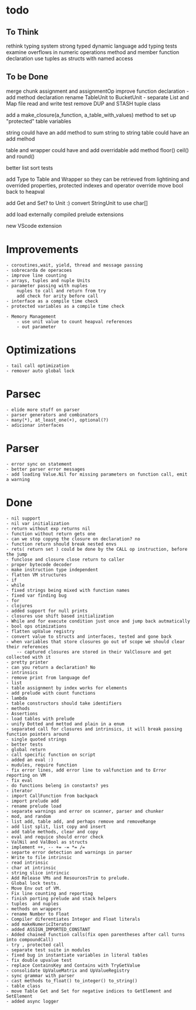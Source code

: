 ﻿todo
====

To Think
--------
rethink typing system
strong typed dynamic language
add typing tests
examine overflows in numeric operations
method and member function declaration
use tuples as structs with named access


To be Done
----------
merge chunk assignment and assignmentOp
improve function declaration - add method declaration
rename TableUnit to BucketUnit - separate List and Map
file read and write test
remove DUP and STASH
tuple class

add a make_closure(a_function, a_table_with_values) method to set up "protected" table variables

string could have an add method to sum string to string
table could have an add melhod

table and wrapper could have and add overridable add method
floor() ceil() and round()

better list sort tests

add Type to Table and Wrapper so they can be retrieved from lightining and overrided
properties, protected indexes and operator override
move bool back to heapval

add Get and Set? to Unit :)
convert StringUnit to use char[]

add load externally compiled prelude extensions

new VScode extension

Improvements
============
    - coroutines,wait, yield, thread and message passing
    - sobrecarda de operacoes
    - improve line counting
    - arrays, tuples and nuple Units
    - parameter passing with nuples
        nuples to call and return from try
        add check for arity before call
    - interface as a compile time check
    - protected variables as a compile time check

    - Memory Management
        - use unit value to count heapval references
        - out parameter

Optimizations
=============
    - tail call optimization
    - remover auto global lock

Parsec
======
    - elide more stuff on parser
    - parser generators and combinators
    - many(*), at_least_one(+), optional(?)
    - adicionar interfaces

Parser
======
    - error sync on statement
    - better parser error messages
    - add loading Value.Nil for missing parameters on function call, emit a warning

Done
====
    - nil support
    - nil var initialization
    - return without exp returns nil
    - function without return gets one
    - can we stop copyng the closure on declaration? no
    - function return should break nested envs
    - rets( return set ) could be done by the CALL op instruction, before the jump
    - funclose and closure close return to caller
    - proper bytecode decoder
    - make instruction type independent
    - flatten VM structures
    - if
    - while
    - fixed strings being mixed with function names
    - fixed var finding bug
    - for
    - clojures
    - added support for null prints
    - closures use shift based initialization
    - While and for execute condition just once and jump back autmatically
    - bool ops otimizations
    - flatten upValue registry
    - convert value to structs and interfaces, tested and gone back
    - when variables that store closures go out of scope we should clear their references
        -- captured closures are stored in their ValClosure and get collected with it
    - pretty printer
    - can you return a declaration? No
    - intrinsics
    - remove print from language def
    - list
    - table assignment by index works for elements
    - add prelude with count functions
    - lambda
    - table constructors should take identifiers
    - methods
    - Assertions
    - load tables with prelude
    - unify Dotted and mettod and plain in a enum
    - separated call for closures and intrinsics, it will break passing function pointers around
    - single quoted strings
    - better tests
    - global return
    - call specific function on script
    - added an eval :)
    - mudules, require function
    - fix error lines, add error line to valfunction and to Error reporting on VM
    - fix eval
    - do functions beleng in constants? yes
    - iterator
    - import CallFunction from backpack
    - import prelude add
    - rename prelude load
    - separate warnings and error on scanner, parser and chunker
    - mod, and random
    - list add, table add, and perhaps remove and removeRange
    - add list split, list copy and insert
    - add table methods, clear and copy
    - eval and requice should error check
    - ValNil and ValBool as structs
    - implement ++, -- += -= *= /=
    - separte error detection and warnings in parser
    - Write to file intrinsic
    - read intrinsic
    - char at intrinsic
    - string slice intrincic
    - Add Release VMs and ResourcesTrim to prelude.
    - Global lock tests.
    - Move Env out of VM.
    - Fix line counting and reporting
    - finish porting prelude and stack helpers
    - tuples  and nuples
    - methods on wrappers
    - rename Number to Float
    - Compiler diferentiates Integer and Float literals
    - add makeNumericIterator
    - added ASSIGN_IMPORTED_CONSTANT
    - Added chained function calls(fix open parentheses after call turns into compoundCall)
    - try , protected call
    - separate test suite in modules
    - fixed bug in instantiate variables in literal tables
    - fix double upvalue test
    - replace ContainsKey and Contains with TryGetValue
    - consolidate UpValueMatrix and UpValueRegistry
    - sync grammar with parser
    - cast methods to_float() to_integer() to_string()
    - table class
    - move Table Get and Set for negative indices to GetElement and SetElement
    - added async logger